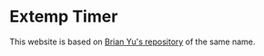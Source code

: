 # Extemp Timer

This website is based on [Brian Yu's repository](https://github.com/brianyu28/extemp) of the same name.